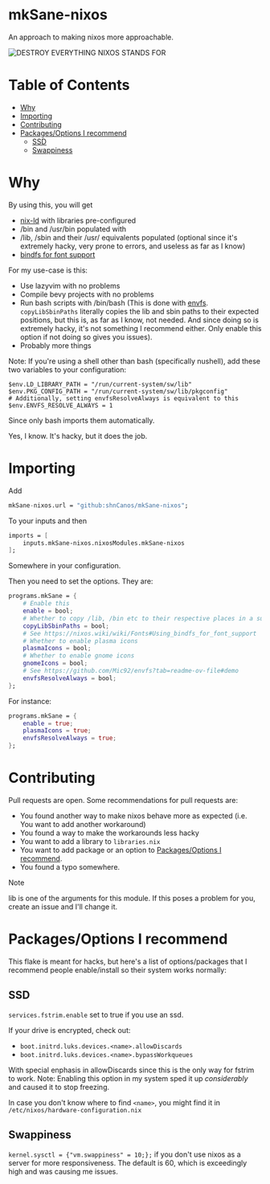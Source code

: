 # mkSane-nixos
An approach to making nixos more approachable.

![DESTROY EVERYTHING NIXOS STANDS FOR](https://github.com/shnCanos/mkSane-nixos/blob/main/picture.png)

# Table of Contents


<!--toc:start-->
- [Why](#why)
- [Importing](#importing)
- [Contributing](#contributing)
- [Packages/Options I recommend](#packagesoptions-i-recommend)
  - [SSD](#ssd)
  - [Swappiness](#swappiness)
<!--toc:end-->

# Why
By using this, you will get
- [nix-ld](https://github.com/nix-community/nix-ld) with libraries pre-configured
- /bin and /usr/bin populated with 
- /lib, /sbin and their /usr/<path> equivalents populated (optional since it's extremely hacky, very prone to errors, and useless as far as I know)
- [bindfs for font support](https://nixos.wiki/wiki/Fonts#Using_bindfs_for_font_support)

For my use-case is this:
- Use lazyvim with no problems
- Compile bevy projects with no problems
- Run bash scripts with /bin/bash (This is done with [envfs](https://github.com/Mic92/envfs). `copyLibSbinPaths` literally copies the lib and sbin paths to their expected positions, but this is, as far as I know, not needed. And since doing so is extremely hacky, it's not something I recommend either. Only enable this option if not doing so gives you issues).
- Probably more things

Note:
If you're using a shell other than bash (specifically nushell), add these two variables to your configuration:

```nushell
$env.LD_LIBRARY_PATH = "/run/current-system/sw/lib"
$env.PKG_CONFIG_PATH = "/run/current-system/sw/lib/pkgconfig"
# Additionally, setting envfsResolveAlways is equivalent to this
$env.ENVFS_RESOLVE_ALWAYS = 1
```

Since only bash imports them automatically.

Yes, I know. It's hacky, but it does the job.

# Importing
Add
```nix
mkSane-nixos.url = "github:shnCanos/mkSane-nixos";
```
To your inputs and then
```nix
imports = [
	inputs.mkSane-nixos.nixosModules.mkSane-nixos
];
```
Somewhere in your configuration.

Then you need to set the options. They are:
```nix
programs.mkSane = {
	# Enable this
	enable = bool;
	# Whether to copy /lib, /bin etc to their respective places in a super hacky way
	copyLibSbinPaths = bool;
	# See https://nixos.wiki/wiki/Fonts#Using_bindfs_for_font_support
	# Whether to enable plasma icons
	plasmaIcons = bool;
	# Whether to enable gnome icons
	gnomeIcons = bool;
	# See https://github.com/Mic92/envfs?tab=readme-ov-file#demo
	envfsResolveAlways = bool;
};
```

For instance:
```nix
programs.mkSane = {
	enable = true;
	plasmaIcons = true;
	envfsResolveAlways = true;
};
```

# Contributing

Pull requests are open. Some recommendations for pull requests are:
- You found another way to make nixos behave more as expected (i.e. You want to add another workaround)
- You found a way to make the workarounds less hacky
- You want to add a library to `libraries.nix`
- You want to add package or an option to [Packages/Options I recommend](#packagesoptions-i-recommend).
- You found a typo somewhere.

> [!NOTE]
> lib is one of the arguments for this module. If this poses a problem for you, create an issue and I'll change it.

# Packages/Options I recommend

This flake is meant for hacks, but here's a list of options/packages that I recommend people enable/install so their system works normally:
## SSD
`services.fstrim.enable` set to true if you use an ssd.

If your drive is encrypted, check out:
- `boot.initrd.luks.devices.<name>.allowDiscards`
- `boot.initrd.luks.devices.<name>.bypassWorkqueues`

With special enphasis in allowDiscards since this is the only way for fstrim to work. Note: Enabling this option in my system sped it up *considerably* and caused it to stop freezing.

In case you don't know where to find `<name>`, you might find it in `/etc/nixos/hardware-configuration.nix`
## Swappiness
`kernel.sysctl = {"vm.swappiness" = 10;};` if you don't use nixos as a server for more responsiveness. The default is 60, which is exceedingly high and was causing me issues.
